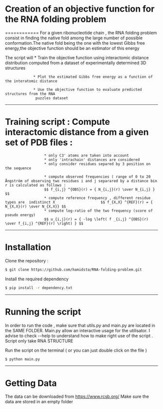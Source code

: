 # Creation of an objective function for the RNA folding problem

============
For a given ribonucleotide chain , the RNA folding problem consist in finding the native fold among the large number of possible conformation.The native fold being the one with the lowest Gibbs free energy,the objective function should be an estimator of this energy

The script will  * Train the objective function using interactomic distance distribution computed from a dataset of experimentally determined 3D structures

                 * Plot the estimated Gibbs free energy as a function of the interatomic distance

                 * Use the objective function to evaluate predicted structures from the RNA
                  puzzles dataset

 ---
 # Training script : Compute interactomic distance from a given set of PDB files : 
                     
                      * only C3' atoms are taken into account
                      * only 'intrachain' distances are considered
                      * only consider residues separed by 3 position on the sequence
                      
                      * compute observed frequencies ( range of 0 to 20 Ångström of observing two residues i and j separared by a distance bin r is calculated as follows :
                      $$ f_{i,j} ^{OBS}(r) = { N_{i,j}(r) \over N_{i,j} } $$
                      * compute reference frequency , different residue types are  indistinct X                     $$ f_{X,X} ^{REF}(r) = { N_{X,X}(r) \over N_{X,X}} $$
                      * compute log-ratio of the two frequency (score of pseudo energy)
                      $$ u_{i,j}(r) = { -log \left( f _{i,j} ^{OBS}(r) \over f_{i,j} ^{REF}(r) \right) } $$




---
# Installation

Clone the repository :
```bash
$ git clone https://github.com/hamidsta/RNA-folding-problem.git
```
Install the required dependency

```bash
$ pip install -r dependency.txt
```

---
# Running the script

In order to run the code , make sure that utils.py and main.py are located in the SAME FOLDER.
Main.py allow an interactive usage for the utilisator. I advise to check --help to understand how to make right use of the script .
Script only take RNA STRUCTURE 

Run the script on the terminal ( or you can just double click on the file )

```bash
$ python main.py
```

---
# Getting Data
The data can be downloaded  from https://www.rcsb.org/ 
Make sure the data are stored in an empty folder 





